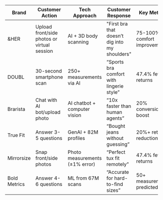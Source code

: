 | Brand          | Customer Action                              | Tech Approach                              | Customer Response                                                                 | Key Metrics                | Reference                                  |
|----------------|----------------------------------------------|--------------------------------------------|-----------------------------------------------------------------------------------|----------------------------|--------------------------------------------|
| &HER           | Upload front/side photos or virtual session  | AI + 3D body scanning                      | "First bra that doesn’t dig into my shoulders"                                    | 75-100% comfort improvement| [Link](https://www.wearandher.com)         |
| DOUBL          | 30-second smartphone scan                    | 250+ measurements via AI                   | “Sports bra comfort with lingerie style”                                          | 47.4% fewer returns        | [Link](https://forbes.com/doubl-ai-bra-fit)|
| Brarista       | Chat with AI bot/upload photo                | AI chatbot + computer vision               | “10x faster than human agents”                                                    | 20% conversion boost       | [Link](https://voguebusiness.com/brarista) |
| True Fit       | Answer 3-5 questions                         | GenAI + 82M profiles                       | “Bought jeans without guessing”                                                   | 20%+ return reduction      | [Link](https://truefit.com)                |
| Mirrorsize     | Snap front/side photos                       | Photo measurements (±1% error)             | “Perfect tux fit remotely”                                                        | 47.4% fewer returns        | [Link](https://mirrorsize.com)             |
| Bold Metrics   | Answer 4-6 questions                         | ML from 67M scans                          | “Accurate for hard-to-find sizes”                                                 | 50+ measurements predicted | [Link](https://boldmetrics.com)            |
